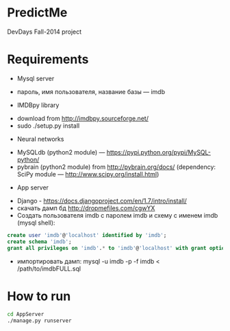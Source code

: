 PredictMe
=========

DevDays Fall-2014 project

Requirements
=========

* Mysql server
 + пароль, имя пользователя, название базы — imdb
* IMDBpy library
 + download from http://imdbpy.sourceforge.net/
 + sudo ./setup.py install
* Neural networks
 + MySQLdb (python2 module) — https://pypi.python.org/pypi/MySQL-python/
 + pybrain (python2 module) from http://pybrain.org/docs/ (dependency: SciPy module — http://www.scipy.org/install.html)
* App server
 + Django - https://docs.djangoproject.com/en/1.7/intro/install/
 + скачать дамп бд http://dropmefiles.com/cgwYX
 + Создать пользователя imdb с паролем imdb и схему с именем imdb (mysql shell):
 ```sql
create user 'imdb'@'localhost' identified by 'imdb';
create schema 'imdb';
grant all privileges on 'imdb'.* to 'imdb'@'localhost' with grant option;
 ```
 + импортировать дамп: mysql -u imdb -p -f imdb < /path/to/imdbFULL.sql

How to run
=========
```bash
cd AppServer
./manage.py runserver
```

